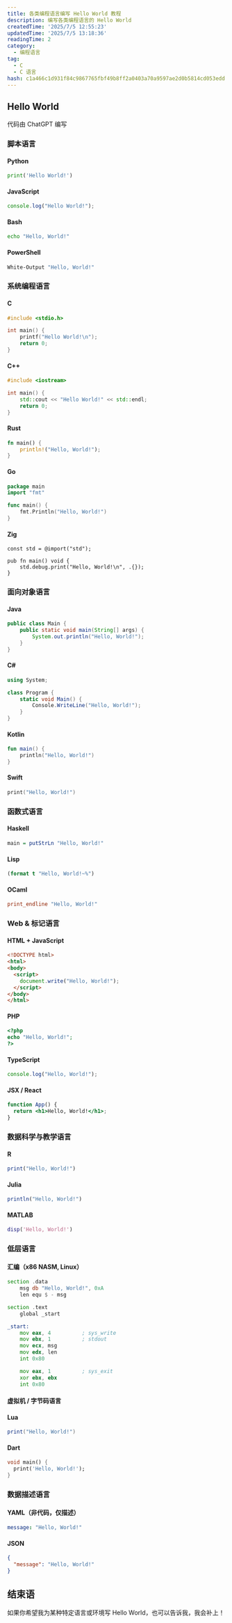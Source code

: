 ```yaml
---
title: 各类编程语言编写 Hello World 教程
description: 编写各类编程语言的 Hello World
createdTime: '2025/7/5 12:55:23'
updatedTime: '2025/7/5 13:18:36'
readingTime: 2
category:
  - 编程语言
tag:
  - C
  - C 语言
hash: c1a466c1d931f84c9867765fbf49b8ff2a0403a70a9597ae2d0b5814cd053edd
---
```


## Hello World
代码由 ChatGPT 编写

### 脚本语言
#### Python
```python
print('Hello World!')
```

#### JavaScript
```javascript
console.log("Hello World!");
```

#### Bash
```bash
echo "Hello, World!"
```

#### PowerShell
```powershell
White-Output "Hello, World!"
```

### 系统编程语言
#### C
```c
#include <stdio.h>

int main() {
    printf("Hello World!\n");
    return 0;
}
```
#### C++
```cpp
#include <iostream>

int main() {
    std::cout << "Hello World!" << std::endl;
    return 0;
}
```

#### Rust
```rust
fn main() {
    println!("Hello, World!");
}
```

#### Go
```go
package main
import "fmt"

func main() {
    fmt.Println("Hello, World!")
}
```

#### Zig
```zig
const std = @import("std");

pub fn main() void {
    std.debug.print("Hello, World!\n", .{});
}
```

### 面向对象语言
#### Java
```java
public class Main {
    public static void main(String[] args) {
        System.out.println("Hello, World!");
    }
}
```

#### C#
```csharp
using System;

class Program {
    static void Main() {
        Console.WriteLine("Hello, World!");
    }
}
```

#### Kotlin
```kotlin
fun main() {
    println("Hello, World!")
}
```

#### Swift
```swift
print("Hello, World!")
```

### 函数式语言
#### Haskell
```haskell
main = putStrLn "Hello, World!"
```

#### Lisp
```lisp
(format t "Hello, World!~%")
```

#### OCaml
```ocaml
print_endline "Hello, World!"
```

### Web & 标记语言
#### HTML + JavaScript
```html
<!DOCTYPE html>
<html>
<body>
  <script>
    document.write("Hello, World!");
  </script>
</body>
</html>
```

#### PHP
```php
<?php
echo "Hello, World!";
?>
```

#### TypeScript
```typescript
console.log("Hello, World!");
```

#### JSX / React
```jsx
function App() {
  return <h1>Hello, World!</h1>;
}
```

### 数据科学与教学语言
#### R
```r
print("Hello, World!")
```

#### Julia
```julia
println("Hello, World!")
```

#### MATLAB
```matlab
disp('Hello, World!')
```

### 低层语言
#### 汇编（x86 NASM, Linux）
```asm
section .data
    msg db "Hello, World!", 0xA
    len equ $ - msg

section .text
    global _start

_start:
    mov eax, 4          ; sys_write
    mov ebx, 1          ; stdout
    mov ecx, msg
    mov edx, len
    int 0x80

    mov eax, 1          ; sys_exit
    xor ebx, ebx
    int 0x80
```

#### 虚拟机 / 字节码语言
#### Lua
```lua
print("Hello, World!")
```

#### Dart
```dart
void main() {
  print('Hello, World!');
}
```

### 数据描述语言
#### YAML（非代码，仅描述）
```yaml
message: "Hello, World!"
```

#### JSON
```json
{
  "message": "Hello, World!"
}
```

## 结束语
如果你希望我为某种特定语言或环境写 Hello World，也可以告诉我，我会补上！
